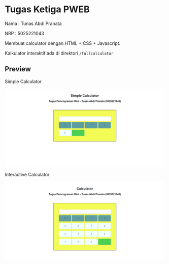 # Tugas Ketiga PWEB

Nama : Tunas Abdi Pranata

NRP : 5025221043

Membuat calculator dengan HTML + CSS + Javascript.

Kalkulator interaktif ada di direktori `/fullcalculator`

## Preview

Simple Calculator

![preview](preview.png)

Interactive Calculator

![interactive](/fullcalculator/preview.png)